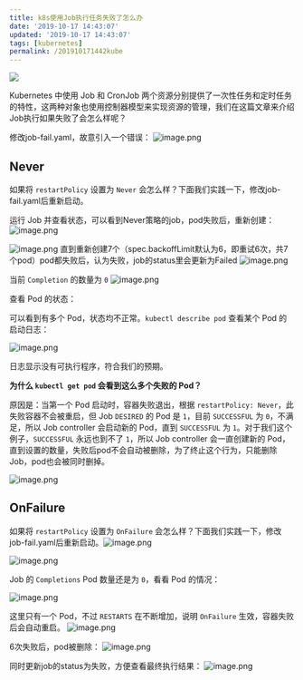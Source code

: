 ```yaml
---
title: k8s使用Job执行任务失败了怎么办
date: '2019-10-17 14:43:07'
updated: '2019-10-17 14:43:07'
tags: [kubernetes]
permalink: /201910171442kube
---
```

![](https://img.hacpai.com/bing/20180724.jpg?imageView2/1/w/960/h/540/interlace/1/q/100)


Kubernetes 中使用 Job 和 CronJob 两个资源分别提供了一次性任务和定时任务的特性，这两种对象也使用控制器模型来实现资源的管理，我们在这篇文章来介绍Job执行如果失败了会怎么样呢？

修改job-fail.yaml，故意引入一个错误：
![image.png](https://cdn.jsdelivr.net/gh/smallersoup/jsDelivr-cdn@main/blog/article/imgconvert-csdnimg/295a1bc43603dae60cffad532976590e.png)

## Never

如果将 `restartPolicy` 设置为 `Never` 会怎么样？下面我们实践一下，修改job-fail.yaml后重新启动。

运行 Job 并查看状态，可以看到Never策略的job，pod失败后，重新创建：
![image.png](https://cdn.jsdelivr.net/gh/smallersoup/jsDelivr-cdn@main/blog/article/imgconvert-csdnimg/b693c88a667ac711fa916f0821ab1669.png)

![image.png](https://cdn.jsdelivr.net/gh/smallersoup/jsDelivr-cdn@main/blog/article/imgconvert-csdnimg/945e045e555bc66d777b3ac983022a12.png)
直到重新创建7个（spec.backoffLimit默认为6，即重试6次，共7个pod）pod都失败后，认为失败，job的status里会更新为Failed
![image.png](https://cdn.jsdelivr.net/gh/smallersoup/jsDelivr-cdn@main/blog/article/imgconvert-csdnimg/f8fb6a950e3977ea7f611a7e68d2192f.png)



当前 `Completion` 的数量为 `0`
![image.png](https://cdn.jsdelivr.net/gh/smallersoup/jsDelivr-cdn@main/blog/article/imgconvert-csdnimg/512bee7eaa3f960af03afbfceebd4144.png)

查看 Pod 的状态：



可以看到有多个 Pod，状态均不正常。`kubectl describe pod` 查看某个 Pod 的启动日志：

![image.png](https://cdn.jsdelivr.net/gh/smallersoup/jsDelivr-cdn@main/blog/article/imgconvert-csdnimg/73c240791a44bdc6d29655fe66917a65.png)

日志显示没有可执行程序，符合我们的预期。

**为什么 `kubectl get pod` 会看到这么多个失败的 Pod？**

原因是：当第一个 Pod 启动时，容器失败退出，根据 `restartPolicy: Never`，此失败容器不会被重启，但 Job `DESIRED` 的 Pod 是 `1`，目前 `SUCCESSFUL` 为 `0`，不满足，所以 Job controller 会启动新的 Pod，直到 `SUCCESSFUL` 为 `1`。对于我们这个例子，`SUCCESSFUL` 永远也到不了 `1`，所以 Job controller 会一直创建新的 Pod，直到设置的数量，失败后pod不会自动被删除，为了终止这个行为，只能删除 Job，pod也会被同时删掉。

![image.png](https://cdn.jsdelivr.net/gh/smallersoup/jsDelivr-cdn@main/blog/article/imgconvert-csdnimg/15f7a05d3a4d54289236d3d78e5d1617.png)
## OnFailure

如果将 `restartPolicy` 设置为 `OnFailure` 会怎么样？下面我们实践一下，修改job-fail.yaml后重新启动。![image.png](https://cdn.jsdelivr.net/gh/smallersoup/jsDelivr-cdn@main/blog/article/imgconvert-csdnimg/d6c33634e17a957f57ff6ab813c8c95b.png)

![image.png](https://cdn.jsdelivr.net/gh/smallersoup/jsDelivr-cdn@main/blog/article/imgconvert-csdnimg/7e4800cdc3305cf95e3bcedd7b2bf661.png)


Job 的 `Completions` Pod 数量还是为 `0`，看看 Pod 的情况：

![image.png](https://cdn.jsdelivr.net/gh/smallersoup/jsDelivr-cdn@main/blog/article/imgconvert-csdnimg/8ed947e1c16c144b4224b00a48c99578.png)


这里只有一个 Pod，不过 `RESTARTS` 在不断增加，说明 `OnFailure` 生效，容器失败后会自动重启。
![image.png](https://cdn.jsdelivr.net/gh/smallersoup/jsDelivr-cdn@main/blog/article/imgconvert-csdnimg/bb8550ad45e2d9b693115ccae6a2b2ff.png)

6次失败后，pod被删除：
![image.png](https://cdn.jsdelivr.net/gh/smallersoup/jsDelivr-cdn@main/blog/article/imgconvert-csdnimg/0ac0d45ccf1cacf99191b30289c5b219.png)

同时更新job的status为失败，方便查看最终执行结果：
![image.png](https://cdn.jsdelivr.net/gh/smallersoup/jsDelivr-cdn@main/blog/article/imgconvert-csdnimg/bd852eae7c96b3a18ad01b5e516bfe5f.png)

